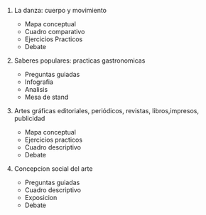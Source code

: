 1. La danza: cuerpo y movimiento
	- Mapa conceptual
	- Cuadro comparativo
	- Ejercicios Practicos
	- Debate

2. Saberes populares: practicas gastronomicas
	- Preguntas guiadas
	- Infografia
	- Analisis
	- Mesa de stand

3. Artes gráficas editoriales, periódicos, revistas, libros,impresos, publicidad
	- Mapa conceptual
	- Ejercicios practicos
	- Cuadro descriptivo
	- Debate

4. Concepcion social del arte
	- Preguntas guiadas
	- Cuadro descriptivo
	- Exposicion
	- Debate
